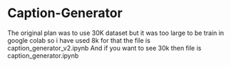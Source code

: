 # Caption-Generator
The original plan was to use 30K dataset but it was too large to be train in google colab so i have used 8k for that the file is caption_generator_v2.ipynb
And if you want to see 30k then file is caption_generator.ipynb
